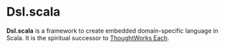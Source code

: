 # Dsl.scala
**Dsl.scala** is a framework to create embedded domain-specific language in Scala.
It is the spiritual successor to [ThoughtWorks Each](https://github.com/ThoughtWorksInc/each/).
